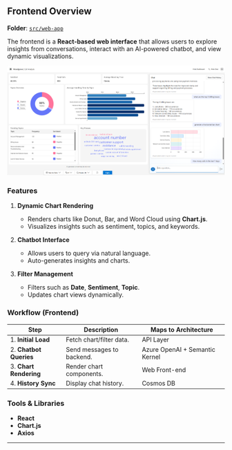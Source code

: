 
## Frontend Overview

**Folder**: [`src/web-app`](https://github.com/microsoft/Conversation-Knowledge-Mining-Solution-Accelerator/tree/main/src/web-app)

The frontend is a **React-based web interface** that allows users to explore insights from conversations, interact with an AI-powered chatbot, and view dynamic visualizations.

![image](../support-docs/Images/ReadMe/ckm-ui.png)

### Features

1. **Dynamic Chart Rendering**

    - Renders charts like Donut, Bar, and Word Cloud using **Chart.js**.
    - Visualizes insights such as sentiment, topics, and keywords.

2. **Chatbot Interface**

    - Allows users to query via natural language.
    - Auto-generates insights and charts.

3. **Filter Management**

    - Filters such as **Date**, **Sentiment**, **Topic**.
    - Updates chart views dynamically.


### Workflow (Frontend)

| Step | Description | Maps to Architecture |
|------|-------------|----------------------|
| 1. **Initial Load** | Fetch chart/filter data. |  API Layer |
| 2. **Chatbot Queries** | Send messages to backend. |  Azure OpenAI + Semantic Kernel|
| 3. **Chart Rendering** | Render chart components. |  Web Front-end |
| 4. **History Sync** | Display chat history. |  Cosmos DB |

###  Tools & Libraries

- **React**
- **Chart.js**
- **Axios**

---
